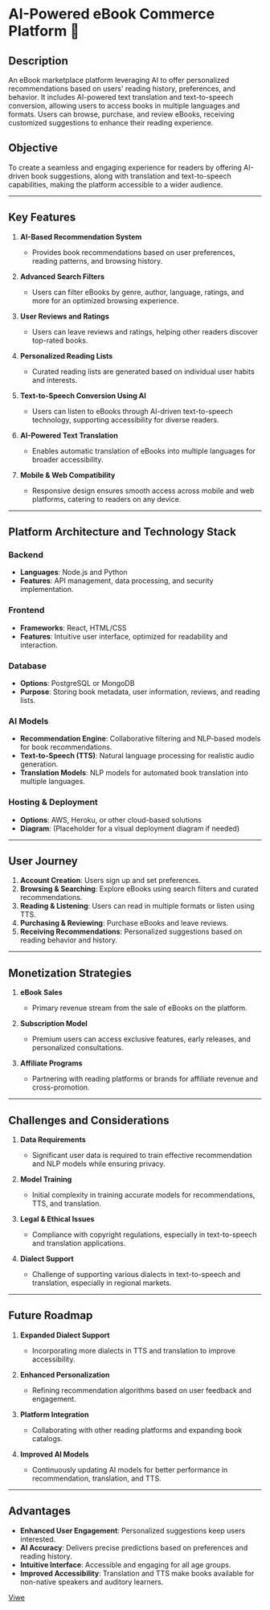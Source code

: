 # AI-Powered eBook Commerce Platform 📖

## Description
An eBook marketplace platform leveraging AI to offer personalized recommendations based on users' reading history, preferences, and behavior. It includes AI-powered text translation and text-to-speech conversion, allowing users to access books in multiple languages and formats. Users can browse, purchase, and review eBooks, receiving customized suggestions to enhance their reading experience.

## Objective
To create a seamless and engaging experience for readers by offering AI-driven book suggestions, along with translation and text-to-speech capabilities, making the platform accessible to a wider audience.

---

## Key Features

1. **AI-Based Recommendation System**
   - Provides book recommendations based on user preferences, reading patterns, and browsing history.
   
2. **Advanced Search Filters**
   - Users can filter eBooks by genre, author, language, ratings, and more for an optimized browsing experience.

3. **User Reviews and Ratings**
   - Users can leave reviews and ratings, helping other readers discover top-rated books.

4. **Personalized Reading Lists**
   - Curated reading lists are generated based on individual user habits and interests.

5. **Text-to-Speech Conversion Using AI**
   - Users can listen to eBooks through AI-driven text-to-speech technology, supporting accessibility for diverse readers.

6. **AI-Powered Text Translation**
   - Enables automatic translation of eBooks into multiple languages for broader accessibility.

7. **Mobile & Web Compatibility**
   - Responsive design ensures smooth access across mobile and web platforms, catering to readers on any device.

---

## Platform Architecture and Technology Stack

### Backend
- **Languages**: Node.js and Python
- **Features**: API management, data processing, and security implementation.
  
### Frontend
- **Frameworks**: React, HTML/CSS
- **Features**: Intuitive user interface, optimized for readability and interaction.

### Database
- **Options**: PostgreSQL or MongoDB
- **Purpose**: Storing book metadata, user information, reviews, and reading lists.

### AI Models
- **Recommendation Engine**: Collaborative filtering and NLP-based models for book recommendations.
- **Text-to-Speech (TTS)**: Natural language processing for realistic audio generation.
- **Translation Models**: NLP models for automated book translation into multiple languages.

### Hosting & Deployment
- **Options**: AWS, Heroku, or other cloud-based solutions
- **Diagram**: (Placeholder for a visual deployment diagram if needed)

---

## User Journey

1. **Account Creation**: Users sign up and set preferences.
2. **Browsing & Searching**: Explore eBooks using search filters and curated recommendations.
3. **Reading & Listening**: Users can read in multiple formats or listen using TTS.
4. **Purchasing & Reviewing**: Purchase eBooks and leave reviews.
5. **Receiving Recommendations**: Personalized suggestions based on reading behavior and history.

---

## Monetization Strategies

1. **eBook Sales**
   - Primary revenue stream from the sale of eBooks on the platform.

2. **Subscription Model**
   - Premium users can access exclusive features, early releases, and personalized consultations.

3. **Affiliate Programs**
   - Partnering with reading platforms or brands for affiliate revenue and cross-promotion.

---

## Challenges and Considerations

1. **Data Requirements**
   - Significant user data is required to train effective recommendation and NLP models while ensuring privacy.

2. **Model Training**
   - Initial complexity in training accurate models for recommendations, TTS, and translation.

3. **Legal & Ethical Issues**
   - Compliance with copyright regulations, especially in text-to-speech and translation applications.

4. **Dialect Support**
   - Challenge of supporting various dialects in text-to-speech and translation, especially in regional markets.

---

## Future Roadmap

1. **Expanded Dialect Support**
   - Incorporating more dialects in TTS and translation to improve accessibility.

2. **Enhanced Personalization**
   - Refining recommendation algorithms based on user feedback and engagement.

3. **Platform Integration**
   - Collaborating with other reading platforms and expanding book catalogs.

4. **Improved AI Models**
   - Continuously updating AI models for better performance in recommendation, translation, and TTS.

---

## Advantages

- **Enhanced User Engagement**: Personalized suggestions keep users interested.
- **AI Accuracy**: Delivers precise predictions based on preferences and reading history.
- **Intuitive Interface**: Accessible and engaging for all age groups.
- **Improved Accessibility**: Translation and TTS make books available for non-native speakers and auditory learners.



[Viwe](https://hassona18.github.io/E-Commerce_By_Ai/)
